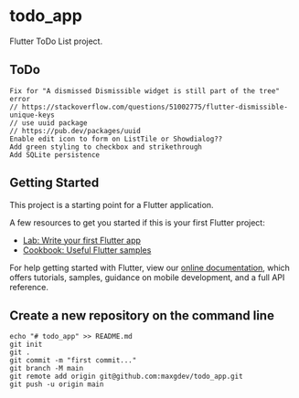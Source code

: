 # todo_app

Flutter ToDo List project.

## ToDo
    Fix for "A dismissed Dismissible widget is still part of the tree" error
    // https://stackoverflow.com/questions/51002775/flutter-dismissible-unique-keys
    // use uuid package
    // https://pub.dev/packages/uuid
    Enable edit icon to form on ListTile or Showdialog??
    Add green styling to checkbox and strikethrough
    Add SQLite persistence
    
## Getting Started

This project is a starting point for a Flutter application.

A few resources to get you started if this is your first Flutter project:

- [Lab: Write your first Flutter app](https://flutter.dev/docs/get-started/codelab)
- [Cookbook: Useful Flutter samples](https://flutter.dev/docs/cookbook)

For help getting started with Flutter, view our
[online documentation](https://flutter.dev/docs), which offers tutorials,
samples, guidance on mobile development, and a full API reference.

## Create a new repository on the command line
    echo "# todo_app" >> README.md
    git init
    git .
    git commit -m "first commit..."
    git branch -M main
    git remote add origin git@github.com:maxgdev/todo_app.git
    git push -u origin main